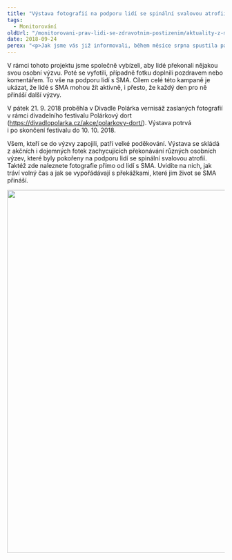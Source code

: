 ```yaml
---
title: "Výstava fotografií na podporu lidí se spinální svalovou atrofií"
tags:
  - Monitorování
oldUrl: "/monitorovani-prav-lidi-se-zdravotnim-postizenim/aktuality-z-monitorovani/aktuality-z-monitorovani-2018/vystava-fotografii-na-podporu-lidi-se-spinalni-svalovou-atrofii/"
date: 2018-09-24
perex: "<p>Jak jsme vás již informovali, během měsíce srpna spustila pacientská organizace SMAáci, z.s., za podpory Kanceláře veřejného ochránce práv kampaň s cílem rozšířit povědomí o spinální svalové atrofii (SMA). Spinální svalová (muskulární) atrofie je genetické nervosvalové onemocnění, které velmi omezuje pohyb celého těla.</p>"
---
```


<!-- imported from the old website -->

<p>V rámci tohoto projektu jsme společně vybízeli, aby lidé překonali nějakou svou osobní výzvu. Poté se vyfotili, případně fotku doplnili pozdravem nebo komentářem. To vše na podporu lidí s SMA. Cílem celé této kampaně je ukázat, že lidé s SMA mohou žít aktivně, i přesto, že každý den pro ně přináší další výzvy.</p> <p>V pátek 21. 9. 2018 proběhla v Divadle Polárka vernisáž zaslaných fotografií v rámci divadelního festivalu Polárkový dort (<a href="https://divadlopolarka.cz/akce/polarkovy-dort/" target="_blank">https://divadlopolarka.cz/akce/polarkovy-dort/</a>). Výstava potrvá i po skončení festivalu do 10. 10. 2018.</p><p> Všem, kteří se do výzvy zapojili, patří velké poděkování. Výstava se skládá z akčních i dojemných fotek zachycujících překonávání různých osobních výzev, které byly pokořeny na podporu lidí se spinální svalovou atrofií. Taktéž zde naleznete fotografie přímo od lidí s SMA. Uvidíte na nich, jak tráví volný čas a jak se vypořádávají s překážkami, které jim život se SMA přináší.</p><p><img src="https://www.ochrance.cz/uploads/RTEmagicC_SMA-vyzva.jpg.jpg" width="630" height="840" alt="" /></p>
